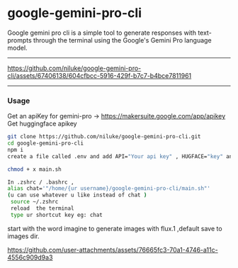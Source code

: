 # google-gemini-pro-cli

Google gemini pro cli is a simple tool to generate responses with text-prompts through the terminal using the Google's Gemini Pro language model.

---

https://github.com/niluke/google-gemini-pro-cli/assets/67406138/604cfbcc-5916-429f-b7c7-b4bce7811961


---

### Usage 

Get an apiKey for gemini-pro -> https://makersuite.google.com/app/apikey
Get huggingface apikey 

``` bash 
git clone https://github.com/niluke/google-gemini-pro-cli.git
cd google-gemini-pro-cli
npm i 
create a file called .env and add API="Your api key" , HUGFACE="key" and save it  

chmod + x main.sh

In .zshrc / .bashrc ,
alias chat='"/home/{ur username}/google-gemini-pro-cli/main.sh"' 
(u can use whatever u like instead of chat )
 source ~/.zshrc
 reload  the terminal
 type ur shortcut key eg: chat  

```
start with the word imagine to generate images with flux.1 ,default save to images dir.   


https://github.com/user-attachments/assets/76665fc3-70a1-4746-a11c-4556c909d9a3

